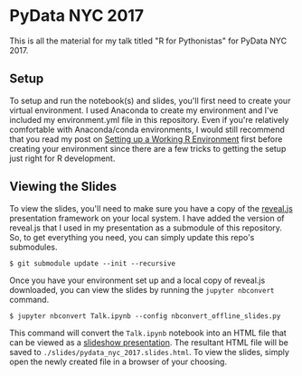 # PyData NYC 2017

This is all the material for my talk titled "R for Pythonistas" for PyData NYC 2017.

## Setup

To setup and run the notebook(s) and slides, you'll first need to create your virtual environment. I used Anaconda to create my environment and I've included my environment.yml file in this repository. Even if you're relatively comfortable with Anaconda/conda environments, I would still recommend that you read my post on [Setting up a Working R Environment][r-environment] first before creating your environment since there are a few tricks to getting the setup just right for R development.

## Viewing the Slides

To view the slides, you'll need to make sure you have a copy of the [reveal.js][revealjs] presentation framework on your local system. I have added the version of reveal.js that I used in my presentation as a submodule of this repository. So, to get everything you need, you can simply update this repo's submodules.

```
$ git submodule update --init --recursive
```

Once you have your environment set up and a local copy of reveal.js downloaded, you can view the slides by running the `jupyter nbconvert` command.

```
$ jupyter nbconvert Talk.ipynb --config nbconvert_offline_slides.py
```

This command will convert the `Talk.ipynb` notebook into an HTML file that can be viewed as a [slideshow presentation][jupyter-slides]. The resultant HTML file will be saved to `./slides/pydata_nyc_2017.slides.html`. To view the slides, simply open the newly created file in a browser of your choosing.


[r-environment]: http://christopherroach.com/articles/r-environment/
[revealjs]: http://lab.hakim.se/reveal-js/
[jupyter-slides]: https://medium.com/@mjspeck/presenting-code-using-jupyter-notebook-slides-a8a3c3b59d67